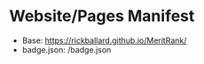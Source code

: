 # Website/Pages Manifest
- Base: https://rickballard.github.io/MeritRank/
- badge.json: /badge.json

